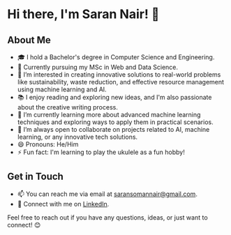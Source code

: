 # Hi there, I'm Saran Nair! 👋

## About Me
- 🎓 I hold a Bachelor's degree in Computer Science and Engineering.
- 💼 Currently pursuing my MSc in Web and Data Science.
- 👀 I’m interested in creating innovative solutions to real-world problems like sustainability, waste reduction, and effective resource management using machine learning and AI.
- 📚 I enjoy reading and exploring new ideas, and I'm also passionate about the creative writing process.
- 🌱 I’m currently learning more about advanced machine learning techniques and exploring ways to apply them in practical scenarios.
- 💞️ I’m always open to collaborate on projects related to AI, machine learning, or any innovative tech solutions.
- 😄 Pronouns: He/Him
- ⚡ Fun fact: I'm learning to play the ukulele as a fun hobby!

## Get in Touch
- 📫 You can reach me via email at saransomannair@gmail.com.
- 🔗 Connect with me on [LinkedIn](https://www.linkedin.com/in/saran-nair/).

Feel free to reach out if you have any questions, ideas, or just want to connect! 😊


<!---
saran-nair/saran-nair is a ✨ special ✨ repository because its `README.md` (this file) appears on your GitHub profile.
You can click the Preview link to take a look at your changes.
--->

